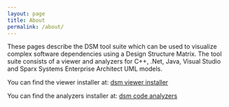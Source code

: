 ```yaml
---
layout: page
title: About
permalink: /about/
---
```


These pages describe the DSM tool suite which can be used to visualize complex software dependencies using a Design Structure Matrix.
The tool suite consists of a viewer and analyzers for C++, .Net, Java, Visual Studio and Sparx Systems Enterprise Architect UML models.

You can find the viewer installer at:
[dsm viewer installer](https://dsmsuite.github.io/assets/DsmSuite.Viewer.msi)

You can find the analyzers installer at:
[dsm code analyzers](https://dsmsuite.github.io/assets/DsmSuite.Analyzers.msi)

[dsmsuite-organization]: https://github.com/dsmsuite
